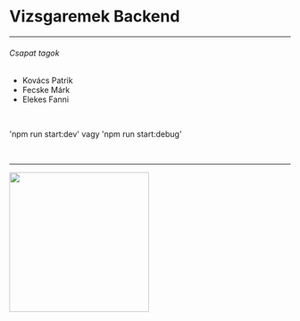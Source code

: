 <h1>Vizsgaremek Backend</h1>
<hr>
<h6>Csapat tagok</h6>
<ul>
    <li>Kovács Patrik</li>
    <li>Fecske Márk</li>
    <li>Elekes Fanni</li>
</ul><br>
<p>'npm run start:dev' vagy 'npm run start:debug'</p><br>
<hr>
<img src="https://media.tenor.com/L8uQHgpI1aYAAAAM/reikouwu2.gif" height="250">
